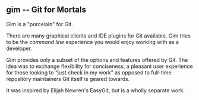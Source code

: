 gim -- Git for Mortals
----------------------

Gim is a "porcelain" for Git.

There are many graphical clients and IDE plugins for Git available. Gim
tries to be the _command line_ experience you would enjoy working with as
a developer.

Gim provides only a subset of the options and features offered by Git.
The idea was to exchange flexibility for conciseness, a pleasant user
experience for those looking to “just check in my work” as opposed to
full-time repository maintainers Git itself is geared towards.

It was inspired by Elijah Newren's EasyGit, but is a wholly separate work.
